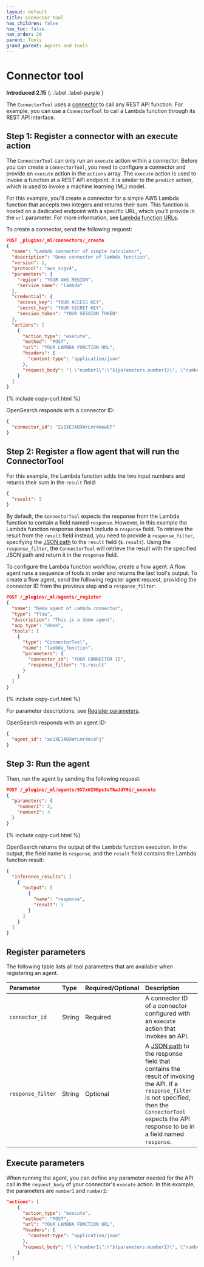 ```yaml
---
layout: default
title: Connector tool
has_children: false
has_toc: false
nav_order: 20
parent: Tools
grand_parent: Agents and tools
---
```


<!-- vale off -->
# Connector tool
**Introduced 2.15**
{: .label .label-purple }
<!-- vale on -->

The `ConnectorTool` uses a [connector]({{site.url}}{{site.baseurl}}/ml-commons-plugin/remote-models/connectors/) to call any REST API function. For example, you can use a `ConnectorTool` to call a Lambda function through its REST API interface.

## Step 1: Register a connector with an execute action

The `ConnectorTool` can only run an `execute` action within a connector. Before you can create a `ConnectorTool`, you need to configure a connector and provide an `execute` action in the `actions` array. The `execute` action is used to invoke a function at a REST API endpoint. It is similar to the `predict` action, which is used to invoke a machine learning (ML) model. 

For this example, you'll create a connector for a simple AWS Lambda function that accepts two integers and returns their sum. This function is hosted on a dedicated endpoint with a specific URL, which you'll provide in the `url` parameter. For more information, see [Lambda function URLs](https://docs.aws.amazon.com/lambda/latest/dg/lambda-urls.html).

To create a connector, send the following request:

```json
POST _plugins/_ml/connectors/_create
{
  "name": "Lambda connector of simple calculator",
  "description": "Demo connector of lambda function",
  "version": 1,
  "protocol": "aws_sigv4",
  "parameters": {
    "region": "YOUR AWS REGION",
    "service_name": "lambda"
  },
  "credential": {
    "access_key": "YOUR ACCESS KEY",
    "secret_key": "YOUR SECRET KEY",
    "session_token": "YOUR SESSION TOKEN"
  },
  "actions": [
    {
      "action_type": "execute",
      "method": "POST",
      "url": "YOUR LAMBDA FUNCTION URL",
      "headers": {
        "content-type": "application/json"
      },
      "request_body": "{ \"number1\":\"${parameters.number1}\", \"number2\":\"${parameters.number2}\" }"
    }
  ]
}
```
{% include copy-curl.html %} 

OpenSearch responds with a connector ID:

```json
{
  "connector_id": "Zz1XEJABXWrLmr4mewEF"
}
```

## Step 2: Register a flow agent that will run the ConnectorTool

For this example, the Lambda function adds the two input numbers and returns their sum in the `result` field:

```json
{
  "result": 5
}
```

By default, the `ConnectorTool` expects the response from the Lambda function to contain a field named `response`. However, in this example the Lambda function response doesn't include a `response` field. To retrieve the result from the `result` field instead, you need to provide a `response_filter`, specifying the [JSON path](https://github.com/json-path/JsonPath) to the `result` field (`$.result`). Using the `response_filter`, the `ConnectorTool` will retrieve the result with the specified JSON path and return it in the `response` field.

To configure the Lambda function workflow, create a flow agent. A flow agent runs a sequence of tools in order and returns the last tool's output. To create a flow agent, send the following register agent request, providing the connector ID from the previous step and a `response_filter`:

```json
POST /_plugins/_ml/agents/_register
{
  "name": "Demo agent of Lambda connector",
  "type": "flow",
  "description": "This is a demo agent",
  "app_type": "demo",
  "tools": [
    {
      "type": "ConnectorTool",
      "name": "lambda_function",
      "parameters": {
        "connector_id": "YOUR CONNECTOR ID",
        "response_filter": "$.result"
      }
    }
  ]
}
```
{% include copy-curl.html %} 

For parameter descriptions, see [Register parameters](#register-parameters).

OpenSearch responds with an agent ID:

```json
{
  "agent_id": "az1XEJABXWrLmr4miAFj"
}
```

## Step 3: Run the agent

Then, run the agent by sending the following request:

```json
POST /_plugins/_ml/agents/9X7xWI0Bpc3sThaJdY9i/_execute
{
  "parameters": {
    "number1": 2,
    "number2": 3
  }
}
```
{% include copy-curl.html %} 

OpenSearch returns the output of the Lambda function execution. In the output, the field name is `response`, and the `result` field contains the Lambda function result:

```json
{
  "inference_results": [
    {
      "output": [
        {
          "name": "response",
          "result": 5
        }
      ]
    }
  ]
}
```

## Register parameters

The following table lists all tool parameters that are available when registering an agent.

Parameter | Type | Required/Optional | Description
:--- | :--- | :--- | :---
`connector_id` | String | Required | A connector ID of a connector configured with an `execute` action that invokes an API.
`response_filter` | String | Optional | A [JSON path](https://github.com/json-path/JsonPath) to the response field that contains the result of invoking the API. If a `response_filter` is not specified, then the `ConnectorTool` expects the API response to be in a field named `response`.

## Execute parameters

When running the agent, you can define any parameter needed for the API call in the `request_body` of your connector's `execute` action. In this example, the parameters are `number1` and `number2`:

```json
"actions": [
    {
      "action_type": "execute",
      "method": "POST",
      "url": "YOUR LAMBDA FUNCTION URL",
      "headers": {
        "content-type": "application/json"
      },
      "request_body": "{ \"number1\":\"${parameters.number1}\", \"number2\":\"${parameters.number2}\" }"
    }
  ]
```